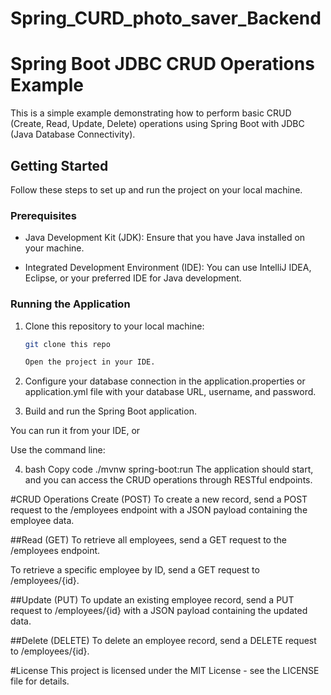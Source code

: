 # Spring_CURD_photo_saver_Backend

# Spring Boot JDBC CRUD Operations Example

This is a simple example demonstrating how to perform basic CRUD (Create, Read, Update, Delete) operations using Spring Boot with JDBC (Java Database Connectivity).

## Getting Started

Follow these steps to set up and run the project on your local machine.

### Prerequisites

- Java Development Kit (JDK): Ensure that you have Java installed on your machine.

- Integrated Development Environment (IDE): You can use IntelliJ IDEA, Eclipse, or your preferred IDE for Java development.

### Running the Application

1. Clone this repository to your local machine:

   ```bash
   git clone this repo

   Open the project in your IDE.

2. Configure your database connection in the application.properties or application.yml file with your database URL, username, and password.

3. Build and run the Spring Boot application.

You can run it from your IDE, or

Use the command line:

4. bash
Copy code
./mvnw spring-boot:run
The application should start, and you can access the CRUD operations through RESTful endpoints.

#CRUD Operations
Create (POST)
To create a new record, send a POST request to the /employees endpoint with a JSON payload containing the employee data.

##Read (GET)
To retrieve all employees, send a GET request to the /employees endpoint.

To retrieve a specific employee by ID, send a GET request to /employees/{id}.

##Update (PUT)
To update an existing employee record, send a PUT request to /employees/{id} with a JSON payload containing the updated data.

##Delete (DELETE)
To delete an employee record, send a DELETE request to /employees/{id}.



#License
This project is licensed under the MIT License - see the LICENSE file for details.




